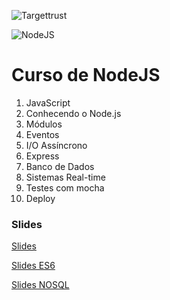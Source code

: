 
![Targettrust](https://targettrust.com.br/wp-content/uploads/2018/02/TargetTrust.png)

![NodeJS](https://raw.githubusercontent.com/cerebrobr/adesivos/master/view/nodejs.png)


# Curso de NodeJS

1. JavaScript
2. Conhecendo o Node.js
3. Módulos
4. Eventos
5. I/O Assíncrono
6. Express
7. Banco de Dados
8. Sistemas Real-time
9. Testes com mocha
10. Deploy

### Slides

[Slides](https://cdn.rawgit.com/jacksonfdam/nodejs/master/slides.html#1)

[Slides ES6](https://cdn.rawgit.com/jacksonfdam/nodejs/master/slides-es6.html#1)

[Slides NOSQL](https://cdn.rawgit.com/jacksonfdam/nodejs/master/slides-nosql.html#1)

